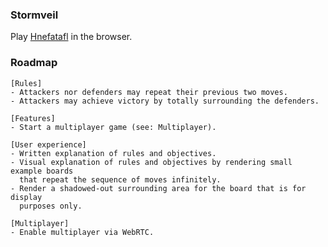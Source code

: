 ### Stormveil
Play [Hnefatafl](https://en.wikipedia.org/wiki/Tafl_games) in the browser.

### Roadmap
```
[Rules]
- Attackers nor defenders may repeat their previous two moves.
- Attackers may achieve victory by totally surrounding the defenders.

[Features]
- Start a multiplayer game (see: Multiplayer).

[User experience]
- Written explanation of rules and objectives.
- Visual explanation of rules and objectives by rendering small example boards
  that repeat the sequence of moves infinitely.
- Render a shadowed-out surrounding area for the board that is for display
  purposes only.

[Multiplayer]
- Enable multiplayer via WebRTC.

```
